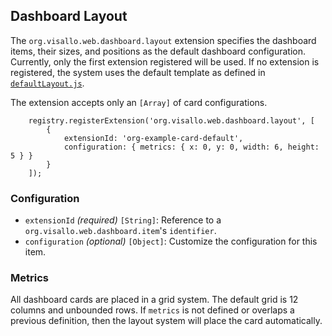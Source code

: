## Dashboard Layout

The `org.visallo.web.dashboard.layout` extension specifies the dashboard items, their sizes, and positions as the default dashboard configuration. Currently, only the first extension registered will be used. If no extension is registered, the system uses the default template as defined in [`defaultLayout.js`](https://github.com/v5analytics/visallo/blob/master/web/war/src/main/webapp/js/dashboard/defaultLayout.js).

The extension accepts only an `[Array]` of card configurations.

        registry.registerExtension('org.visallo.web.dashboard.layout', [
            {
                extensionId: 'org-example-card-default',
                configuration: { metrics: { x: 0, y: 0, width: 6, height: 5 } }
            }
        ]);

### Configuration

* `extensionId` _(required)_ `[String]`: Reference to a `org.visallo.web.dashboard.item`'s `identifier`.
* `configuration` _(optional)_ `[Object]`: Customize the configuration for this item. 

### Metrics

All dashboard cards are placed in a grid system. The default grid is 12 columns and unbounded rows. If `metrics` is not defined or overlaps a previous definition, then the layout system will place the card automatically.

